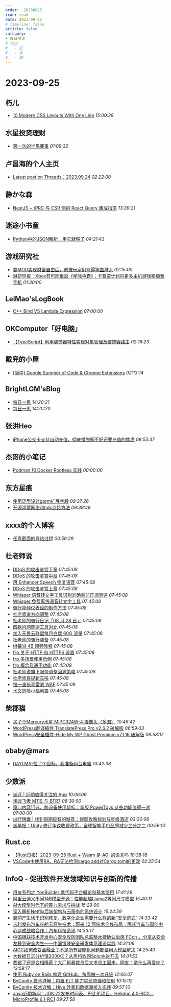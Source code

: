 ```yaml
---
order: -20230925
icon: read
date: 2023-09-25
# timeline: false
article: false
category:
- 每日悦读
# tag:
#   - 红
#   - 大
#   - 圆
---
```


# 2023-09-25 
## 朽儿<span></span>
* [10 Modern CSS Layouts With One Line](https://javascript.plainenglish.io/10-modern-css-layouts-with-one-line-a059846c2140?source=rss-c3917681a8f5------2) *15:00:28* 
## 水星投资理财<span></span>
* [第一次的半馬賽事](http://mercurychong.blogspot.com/2023/09/blog-post_24.html) *01:09:32* 
## 卢昌海的个人主页<span></span>
* [Latest post on Threads：2023.09.24](https://www.changhai.org/articles/miscellaneous/eblog/202308.php#latest) *02:22:00* 
## 静かな森<span></span>
* [NestJS + tPRC 与 CSR 侧的 React Query 集成指南](https://innei.in/posts/programming/nestjs-with-trpc-and-dependency-injection) *13:39:21* 
## 迷途小书童<span></span>
* [Python中的JSON解析，用它就够了](https://xugaoxiang.com/2023/09/25/python-simplejson/) *04:21:43* 
## 游戏研究社<span></span>
* [靠MOD实现财富自由后，他被玩家们骂得狗血淋头](https://www.yystv.cn/p/11198) *02:15:00* 
* [游研早报：Xbox有可能重启《星际争霸》；卡普空计划将更多主机游戏移植至手机](https://www.yystv.cn/p/11197) *01:30:00* 
## LeiMao'sLogBook<span></span>
* [C++ Bind VS Lambda Expression](https://leimao.github.io/blog/CPP-Bind-VS-Lambda-Expression/) *07:00:00* 
## OKComputer「好电脑」<span></span>
* [【TypeScript】利用装饰器特性实现对象管理及装饰器路由](https://wumanho.cn/posts/ts-ioc/) *02:16:23* 
## 戴兜的小屋<span></span>
* [\[简中\] Google Summer of Code & Chrome Extensions](https://daidr.me/archives/code-1097.html) *02:13:14* 
## BrightLGM'sBlog<span></span>
* [每日一思](http://brightliao.com/2023/09/25/daily-thoughts/) *14:20:21* 
* [每日一思](http://brightliao.com/2023/07/24/daily-thought/) *14:20:20* 
## 张洪Heo<span></span>
* [iPhone公交卡支持自动充值，彻底摆脱网不好还要充值的焦虑](https://blog.zhheo.com/p/57a30657.html) *08:55:37* 
## 杰哥的小笔记<span></span>
* [Podman 和 Docker Rootless 实践](https://jia.je/software/2023/09/25/docker-rootless/) *00:00:00* 
## 东方星痕<span></span>
* [使用泛型设计gorm扩展字段](http://ystyle.top/2023/09/25/design_gorm_extension_fields_using_generics/) *09:37:26* 
* [开源鸿蒙网络和hdc连接方法](http://ystyle.top/2021/06/06/openharmonyos-hdc-and-network/) *09:39:48* 
## xxxx的个人博客<span></span>
* [任意截面的导热过程](https://windsong.top/%E4%BB%BB%E6%84%8F%E6%88%AA%E9%9D%A2%E7%9A%84%E5%AF%BC%E7%83%AD%E8%BF%87%E7%A8%8B/) *00:56:29* 
## 杜老师说<span></span>
* [DDoS 的攻击鉴赏下章](https://dusays.com/629/) *07:45:08* 
* [DDoS 的攻击鉴赏中章](https://dusays.com/628/) *07:45:08* 
* [用 Enhancer Speech 修复语音](https://dusays.com/627/) *07:45:08* 
* [DDoS 的攻击鉴赏上章](https://dusays.com/626/) *07:45:08* 
* [Whisper 语音转文字工具识别准确率非正规测评](https://dusays.com/625/) *07:45:08* 
* [Whisper 免费离线语音转文字工具](https://dusays.com/624/) *07:45:08* 
* [骑行视频仪表盘的制作方法](https://dusays.com/623/) *07:45:08* 
* [杜老师说方向调整](https://dusays.com/622/) *07:45:08* 
* [杜老师的骑行日记「08 月 28 日」](https://dusays.com/621/) *07:45:08* 
* [四款内网穿透工具对比](https://dusays.com/620/) *07:45:08* 
* [加入无畏云联盟每月白嫖 60G 流量](https://dusays.com/619/) *07:45:08* 
* [杜老师的骑行装备](https://dusays.com/618/) *07:45:08* 
* [树莓派 4B 超频教程](https://dusays.com/617/) *07:45:08* 
* [frp 关于 HTTP 和 HTTPS 设置](https://dusays.com/616/) *07:45:08* 
* [frp 多场景使用示例](https://dusays.com/615/) *07:45:08* 
* [frp 概念及通用功能](https://dusays.com/614/) *07:45:08* 
* [杜老师说旗下服务调整回源策略](https://dusays.com/613/) *07:45:08* 
* [杜老师喜提新车啦](https://dusays.com/612/) *07:45:08* 
* [推一波长亭雷池 WAF](https://dusays.com/611/) *07:45:08* 
* [水文防喷小福利篇](https://dusays.com/610/) *07:45:08* 
## 柴郡猫<span></span>
* [买了个Mercury水星 MIPC324W-4 摄像头（多图）](https://www.cheshirex.com/7911.html) *10:46:42* 
* [WordPress翻译插件 TranslatePress Pro v2.6.2 破解版](https://www.cheshirex.com/7907.html) *06:59:03* 
* [WordPress安全插件–Hide My WP Ghost Premium v7.1.16 破解版](https://www.cheshirex.com/7909.html) *06:58:17* 
## obaby@mars<span></span>
* [DAYI.MA-捡了个鼠标，我准备组台电脑](https://h4ck.org.cn/2023/09/dayi-ma-%e6%8d%a1%e4%ba%86%e4%b8%aa%e9%bc%a0%e6%a0%87%ef%bc%8c%e6%88%91%e5%87%86%e5%a4%87%e7%bb%84%e5%8f%b0%e7%94%b5%e8%84%91/) *13:42:38* 
## 少数派<span></span>
* [派评 | 近期值得关注的 App](https://sspai.com/post/83210) *10:06:06* 
* [浅谈飞傲 M11S 与 BTR7](https://sspai.com/post/82472) *08:30:00* 
* [窗口内容钉选、跨设备使用鼠标：新版 PowerToys 这些功能值得一试](https://sspai.com/post/83105) *07:00:00* 
* [出行锦囊 | 找到假期应有的惬意：聊聊攻略规划与星级酒店](https://sspai.com/post/83199) *03:30:06* 
* [派早报：Unity 修订争议收费政策，全球智能手机品牌减少三分之二](https://sspai.com/post/83189) *00:56:01* 
## Rust.cc<span></span>
* [【Rust日报】2023-09-25 Rust + Wasm 是 AGI 的语言吗](https://rustcc.cn/article?id=366c7ab2-897c-4cfe-8381-b9cad71ef9d8) *10:38:18* 
* [VSCode中使用RA，RA无法检测cargo add对Cargo.toml的更改](https://rustcc.cn/article?id=3fcdba9d-9452-4fce-9988-c1e1d71948c8) *02:25:54* 
## InfoQ - 促进软件开发领域知识与创新的传播<span></span>
* [用友系列之 YonBuilder 低代码平台概论和基本使用](https://xie.infoq.cn/article/9e0c329591e66c8a7f28fa1f7?utm_source=rss&utm_medium=article) *17:41:29* 
* [阿里云通义千问14B模型开源：性能超越Llama2等同尺寸模型](https://www.infoq.cn/article/MTaYW6a4CNrahgkYXAyT?utm_source=rss&utm_medium=article) *15:40:11* 
* [AI大模型时代下的算力需求与挑战](https://www.infoq.cn/article/Joe403tMlSW3gHQVOHTm?utm_source=rss&utm_medium=article) *15:29:00* 
* [深入解析Netflix后端架构与云服务的系统设计](https://www.infoq.cn/article/7ozSkjX1sp49J8YBuMeN?utm_source=rss&utm_medium=article) *15:24:59* 
* [漏洞产生快于识别修复，数字化企业需要什么样的新“安全范式”](https://www.infoq.cn/article/sCFWacrvvYWq1ltpfJkW?utm_source=rss&utm_medium=article) *14:33:42* 
* [吉利发布汽车座舱云原生技术；蔚来 12 项技术全栈布局；哪吒汽车与国创中心达成战略合作｜汽车科技资讯](https://www.infoq.cn/article/8iBQVtVFkjAJm7JaS1G7?utm_source=rss&utm_medium=article) *14:33:17* 
* [中国银联技术开发中心安全攻防团队总监蔡水捷确认出席 FCon ，分享从安全左移到安全内生——中国银联安全研发体系建设实践](https://www.infoq.cn/article/XTVfdNbKaRD2L7Oj7czg?utm_source=rss&utm_medium=article) *14:31:06* 
* [AIGC如何改变金融业？不是所有智能化问题都要用大模型解决](https://www.infoq.cn/article/eZ8J5Z7SuUSM4ql4ioVW?utm_source=rss&utm_medium=article) *14:25:40* 
* [大数据日志分析值2000亿？从思科收购Splunk说开去](https://www.infoq.cn/article/aIlET2GUut4SgrQYIEZ4?utm_source=rss&utm_medium=article) *14:01:53* 
* [裁错了还是变相降薪？大厂粗暴裁员后又求员工回来，网友：拿什么再爱你？](https://www.infoq.cn/article/7FI0GiPmjOD70e0WSCNZ?utm_source=rss&utm_medium=article) *13:59:17* 
* [使用 Ruby on Rails 构建 GitHub，每周做一次升级](https://www.infoq.cn/article/cKazWQfw5AxHobR4FcTI?utm_source=rss&utm_medium=article) *12:06:07* 
* [ByConity 技术详解：内置 ELT 能力实现原理和使用](https://www.infoq.cn/article/6bWZDrEHV2DzNZef8qko?utm_source=rss&utm_medium=article) *10:15:12* 
* [ByConity 技术详解：Hive 外表和数据湖接入实践](https://www.infoq.cn/article/zTo0jazjLIhjweX2TmLw?utm_source=rss&utm_medium=article) *09:57:10* 
* [Java近期新闻：JDK 22发布时间表、巴比伦项目、Helidon 4.0-RC2、MicroProfile 6.1-RC1](https://www.infoq.cn/article/3F3uczlwd3ee361zhvId?utm_source=rss&utm_medium=article) *09:27:58* 
